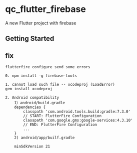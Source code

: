 # qc_flutter_firebase

A new Flutter project with firebase

## Getting Started


## fix
```
flutterfire configure send some errors

0. npm install -g firebase-tools

1. cannot load such file -- xcodeproj (LoadError)
gem install xcodeproj

2. Android compatibility
    1）android/build.gradle
    dependencies {
        classpath 'com.android.tools.build:gradle:7.3.0'
        // START: FlutterFire Configuration
        classpath 'com.google.gms:google-services:4.3.10'
        // END: FlutterFire Configuration
        ...
    }
    2) android/app/builf.gradle
    
    minSdkVersion 21

```

